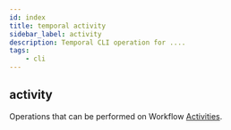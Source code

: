 ```yaml
---
id: index
title: temporal activity
sidebar_label: activity
description: Temporal CLI operation for ....
tags:
	- cli
---
```


## activity

Operations that can be performed on Workflow [Activities](https://docs.temporal.io/activities).

